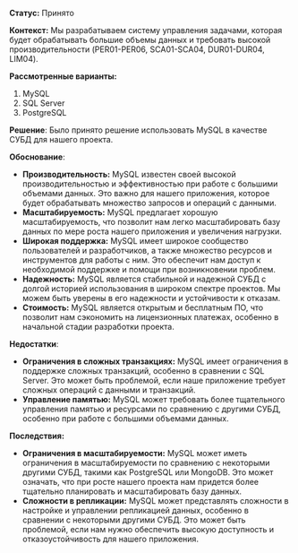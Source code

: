 **Статус:** Принято

**Контекст:** Мы разрабатываем систему управления задачами, которая будет обрабатывать большие объемы данных и требовать высокой производительности (PER01-PER06, SCA01-SCA04, DUR01-DUR04, LIM04).

**Рассмотренные варианты:**

1. MySQL
2. SQL Server
3. PostgreSQL

**Решение**: Было принято решение использовать MySQL в качестве СУБД для нашего проекта.

**Обоснование**:

- **Производительность:** MySQL известен своей высокой производительностью и эффективностью при работе с большими объемами данных. Это важно для нашего приложения, которое будет обрабатывать множество запросов и операций с данными.
- **Масштабируемость:** MySQL предлагает хорошую масштабируемость, что позволит нам легко масштабировать базу данных по мере роста нашего приложения и увеличения нагрузки.
- **Широкая поддержка:** MySQL имеет широкое сообщество пользователей и разработчиков, а также множество ресурсов и инструментов для работы с ним. Это обеспечит нам доступ к необходимой поддержке и помощи при возникновении проблем.
- **Надежность:** MySQL является стабильной и надежной СУБД с долгой историей использования в широком спектре проектов. Мы можем быть уверены в его надежности и устойчивости к отказам.
- **Стоимость:** MySQL является открытым и бесплатным ПО, что позволит нам сэкономить на лицензионных платежах, особенно в начальной стадии разработки проекта.

**Недостатки**:

- **Ограничения в сложных транзакциях:** MySQL имеет ограничения в поддержке сложных транзакций, особенно в сравнении с SQL Server. Это может быть проблемой, если наше приложение требует сложных операций с данными и транзакций.
- **Управление памятью:** MySQL может требовать более тщательного управления памятью и ресурсами по сравнению с другими СУБД, особенно при работе с большими объемами данных.

**Последствия:**

- **Ограничения в масштабируемости:** MySQL может иметь ограничения в масштабируемости по сравнению с некоторыми другими СУБД, такими как PostgreSQL или MongoDB. Это может означать, что при росте нашего проекта нам придется более тщательно планировать и масштабировать базу данных.
- **Сложности в репликации:** MySQL может представлять сложности в настройке и управлении репликацией данных, особенно в сравнении с некоторыми другими СУБД. Это может быть проблемой, если нам нужно обеспечить высокую доступность и отказоустойчивость для нашего приложения.